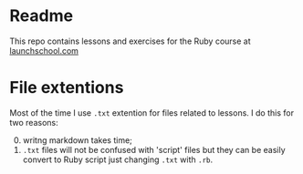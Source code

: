 # Readme

This repo contains lessons and exercises for the Ruby course at [launchschool.com](https://launchschool.com)

# File extentions

Most of the time I use `.txt` extention for files related to lessons.
I do this for two reasons:

0. writng markdown takes time;
0. `.txt` files will not be confused with 'script' files but they can be easily convert to Ruby script just changing `.txt` with `.rb`.

